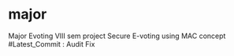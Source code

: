 # major
Major Evoting
VIII sem project
Secure E-voting using MAC concept 
#Latest_Commit : Audit Fix
